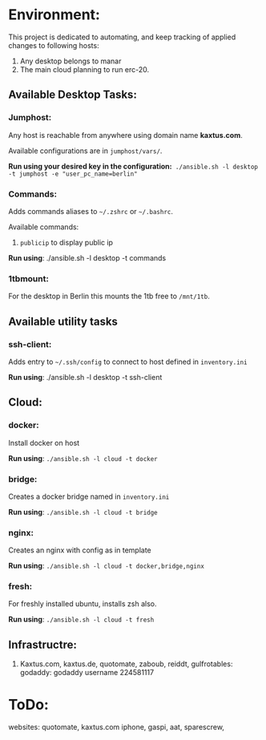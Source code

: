 # Environment:
This project is dedicated to automating, and keep tracking of applied changes to following hosts:
1. Any desktop belongs to manar
2. The main cloud planning to run erc-20.

## Available Desktop Tasks:
### Jumphost:
Any host is reachable from anywhere using domain name **kaxtus.com**.

Available configurations are in `jumphost/vars/`.

**Run using your desired key in the configuration:**```
./ansible.sh -l desktop -t jumphost -e "user_pc_name=berlin"```

### Commands:
Adds commands aliases to `~/.zshrc` or `~/.bashrc`.

Available commands:
1. `publicip` to display public ip

**Run using**: ./ansible.sh -l desktop -t commands

### 1tbmount:
For the desktop in Berlin this mounts the 1tb free to `/mnt/1tb`.

## Available utility tasks
### ssh-client:
Adds entry to `~/.ssh/config` to connect to host defined in `inventory.ini`

**Run using**: ./ansible.sh -l desktop -t ssh-client

## Cloud:
### docker:
Install docker on host 

**Run using**: `./ansible.sh -l cloud -t docker`

### bridge:
Creates a docker bridge named in `inventory.ini`

**Run using**: `./ansible.sh -l cloud -t bridge`

### nginx:
Creates an nginx with config as in template

**Run using**: `./ansible.sh -l cloud -t docker,bridge,nginx`

### fresh:
For freshly installed ubuntu, installs zsh also.

**Run using**: `./ansible.sh -l cloud -t fresh`



## Infrastructre:
1. Kaxtus.com, kaxtus.de, quotomate, zaboub, reiddt, gulfrotables: godaddy: godaddy username 224581117


# ToDo:
websites:
quotomate,
kaxtus.com
iphone,
gaspi,
aat,
sparescrew,
